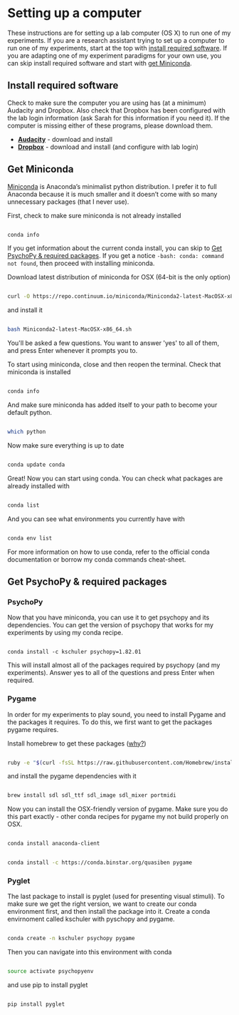 
# Setting up a computer
These instructions are for setting up a lab computer (OS X) to run one of my experiments.  If you are a research assistant trying to set up a computer to run one of my experiments, start at the top with [install required software](#install-required-software).  If you are adapting one of my experiment paradigms for your own use, you can skip install required software and start with [get Miniconda](#get-miniconda).

## Install required software
Check to make sure the computer you are using has (at a minimum) Audacity and Dropbox. Also check that Dropbox has been configured with the lab login information (ask Sarah for this information if you need it).  If the computer is missing either of these programs, please download them.

*  **[Audacity][1]**  - download and install
*  **[Dropbox][2]** - download and install (and configure with lab login)

## Get Miniconda
[Miniconda][3] is Anaconda’s minimalist python distribution.  I prefer it to full Anaconda because it is much smaller and it doesn’t come with so many unnecessary packages (that I never use).  

First, check to make sure miniconda is not already installed
```bash

conda info

```
If you get information about the current conda install, you can skip to [Get PsychoPy & required packages](#get-psychopy-required-packages).  If you get a notice `-bash: conda: command not found`, then proceed with installing miniconda.

Download latest distribution of miniconda for OSX (64-bit is the only option)
```bash

curl -O https://repo.continuum.io/miniconda/Miniconda2-latest-MacOSX-x86_64.sh  

```
and install it
```bash

bash Miniconda2-latest-MacOSX-x86_64.sh  

```

You'll be asked a few questions.  You want to answer 'yes' to all of them, and press Enter whenever it prompts you to.

To start using miniconda, close and then reopen the terminal.
Check that miniconda is installed
```bash

conda info

```

And make sure miniconda has added itself to your path to become your default python.

```bash

which python

```

Now make sure everything is up to date
```bash

conda update conda

```

Great! Now you can start using conda.  You can check what packages are already installed with
```bash

conda list

```

And you can see what environments you currently have with
```bash

conda env list

```

For more information on how to use conda, refer to the official conda documentation or borrow my conda commands cheat-sheet.

## Get PsychoPy & required packages

### PsychoPy

Now that you have miniconda, you can use it to get psychopy and its dependencies.  You can get the version of psychopy that works for my experiments by using my conda recipe.

```

conda install -c kschuler psychopy=1.82.01

```

This will install almost all of the packages required by psychopy (and my experiments).  Answer yes to all of the questions and press Enter when required.

### Pygame
In order for my experiments to play sound, you need to install Pygame and the packages it requires.  To do this, we first want to get the packages pygame requires.

Install homebrew to get these packages ([why?](https://groups.google.com/forum/#!topic/psychopy-dev/dratQzqNJ-k))
```bash

ruby -e "$(curl -fsSL https://raw.githubusercontent.com/Homebrew/install/master/install)"

```

and install the pygame dependencies with it
```bash

brew install sdl sdl_ttf sdl_image sdl_mixer portmidi

```

Now you can install the OSX-friendly version of pygame.  Make sure you do this part exactly - other conda recipes for pygame my not build properly on OSX.
```bash

conda install anaconda-client

```
```bash

conda install -c https://conda.binstar.org/quasiben pygame

```

### Pyglet
The last package to install is pyglet (used for presenting visual stimuli).  To make sure we get the right version, we want to create our conda environment first, and then install the package into it.
Create a conda envirnoment called kschuler with pyschopy and pygame.
```bash

conda create -n kschuler psychopy pygame

```

Then you can navigate into this environment with conda
```bash

source activate psychopyenv

```

and use pip to install pyglet
```bash

pip install pyglet

```


[1]:	http://www.audacityteam.org/download/mac/
[2]:	https://www.dropbox.com/
[3]:	http://conda.pydata.org/docs/install/quick.html

